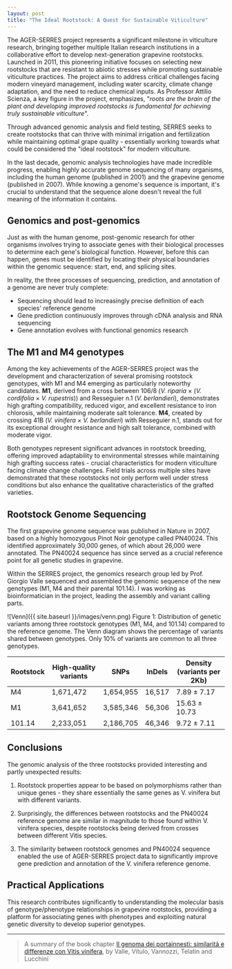 ```yaml
---
layout: post
title: "The Ideal Rootstock: A Quest for Sustainable Viticulture"
---
```


The AGER-SERRES project represents a significant milestone in viticulture research, bringing together multiple Italian research institutions in a collaborative effort to develop next-generation grapevine rootstocks. 
Launched in 2011, this pioneering initiative focuses on selecting new rootstocks that are resistant to abiotic stresses while promoting sustainable viticulture practices. 
The project aims to address critical challenges facing modern vineyard management, including water scarcity, climate change adaptation, and the need to reduce chemical inputs. 
As Professor Attilio Scienza, a key figure in the project, emphasizes, "_roots are the brain of the plant and developing improved rootstocks is fundamental for achieving truly sustainable viticulture_".

Through advanced genomic analysis and field testing, SERRES seeks to create rootstocks that can thrive with minimal irrigation and fertilization while maintaining optimal grape quality - essentially working towards what could be considered the "ideal rootstock" for modern viticulture.
 
In the last decade, genomic analysis technologies have made incredible progress, enabling highly accurate genome sequencing of many organisms, 
including the human genome (published in 2001) and the grapevine genome (published in 2007). 
While knowing a genome's sequence is important, it's crucial to understand that the sequence alone doesn't reveal the full meaning of the information it contains.

## Genomics and post-genomics

Just as with the human genome, post-genomic research for other organisms involves trying to associate genes with their biological processes to determine each gene's biological function. However, before this can happen, genes must be identified by locating their physical boundaries within the genomic sequence: start, end, and splicing sites.

In reality, the three processes of sequencing, prediction, and annotation of a genome are never truly complete:
- Sequencing should lead to increasingly precise definition of each species' reference genome
- Gene prediction continuously improves through cDNA analysis and RNA sequencing
- Gene annotation evolves with functional genomics research

## The M1 and M4 genotypes

Among the key achievements of the AGER-SERRES project was the development and characterization of several promising rootstock genotypes, with M1 and M4 emerging as particularly noteworthy candidates. **M1**, derived from a cross between 106/8 (_V. riparia_ × (_V. cordifolia_ × _V. rupestris_)) and Resseguier n.1 (_V. berlandieri_), demonstrates high grafting compatibility, reduced vigor, and excellent resistance to iron chlorosis, while maintaining moderate salt tolerance. 
**M4**, created by crossing 41B (_V. vinifera_ × _V. berlandieri_) with Resseguier n.1, stands out for its exceptional drought resistance and high salt tolerance, combined with moderate vigor. 

Both genotypes represent significant advances in rootstock breeding, offering improved adaptability to environmental stresses while maintaining high grafting success rates - crucial characteristics for modern viticulture facing climate change challenges. Field trials across multiple sites have demonstrated that these rootstocks not only perform well under stress conditions but also enhance the qualitative characteristics of the grafted varieties.

## Rootstock Genome Sequencing

The first grapevine genome sequence was published in Nature in 2007, based on a highly homozygous Pinot Noir genotype called PN40024. 
This identified approximately 30,000 genes, of which about 26,000 were annotated. 
The PN40024 sequence has since served as a crucial reference point for all genetic studies in grapevine.

Within the SERRES project, the genomics research group led by Prof. Giorgio Valle sequenced and assembled the genomic sequence of the new genotypes (M1, M4 and their parental 101.14). I was working as bioinformatician in the project, leading the assembly and variant calling parts.

![Venn]({{ site.baseurl }}/images/venn.png)
Figure 1: Distribution of genetic variants among three rootstock genotypes (M1, M4, and 101.14) compared to the reference genome. The Venn diagram shows the percentage of variants shared between genotypes. Only 10% of variants are common to all three genotypes.



| Rootstock | High-quality variants | SNPs | InDels | Density (variants per 2Kb) |
|-----------|---------------------|------|--------|--------------------------|
| M4        | 1,671,472          | 1,654,955 | 16,517 | 7.89 ± 7.17 |
| M1        | 3,641,652          | 3,585,346 | 56,306 | 15.63 ± 10.73 |
| 101.14    | 2,233,051          | 2,186,705 | 46,346 | 9.72 ± 7.11 |

 
## Conclusions

The genomic analysis of the three rootstocks provided interesting and partly unexpected results:

1. Rootstock properties appear to be based on polymorphisms rather than unique genes - they share essentially the same genes as V. vinifera but with different variants.

2. Surprisingly, the differences between rootstocks and the PN40024 reference genome are similar in magnitude to those found within V. vinifera species, despite rootstocks being derived from crosses between different Vitis species.

3. The similarity between rootstock genomes and PN40024 sequence enabled the use of AGER-SERRES project data to significantly improve gene prediction and annotation of the V. vinifera reference genome.

## Practical Applications
This research contributes significantly to understanding the molecular basis of genotype/phenotype relationships in grapevine rootstocks, providing a platform for associating genes with phenotypes and exploiting natural genetic diversity to develop superior genotypes.

---

> A summary of the book chapter [Il genoma dei portainnesti: similarità e differenze con Vitis vinifera](https://www.research.unipd.it/handle/11577/3201768), by Valle, Vitulo, Vannozzi, Telatin and Lucchini
